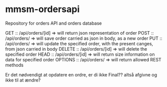 # mmsm-ordersapi
Repository for orders API and orders database


GET     :: /api/orders/[id]    =>  will return json representation of order
POST    :: /api/orders/         =>  will save order carried as json in body, as a new order
PUT     :: /api/orders/         =>  will update the specified order, with the present canges, from json carried in body
DELETE  :: /api/orders/[id]    =>  will delete the specified order
HEAD    :: /api/orders/[id]    =>  will return size information on data for specified order
OPTIONS :: /api/orders/         =>  will return allowed REST methods

Er det nødvendigt at opdatere en ordre, er di ikke Final?? altså afgivne og ikke til at ændre?
